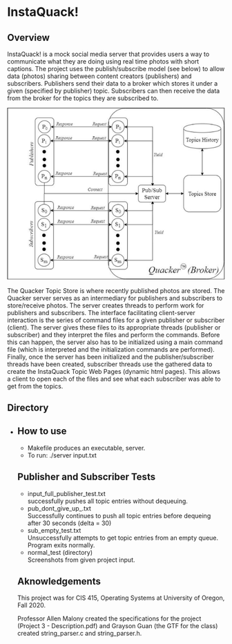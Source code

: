 <h1>InstaQuack!</h1>
<h2>Overview</h2>
<p>InstaQuack! is a mock social media server that provides users a way to communicate what they are doing using real time photos with short captions. The project uses the publish/subscribe model (see below) to allow data (photos) sharing between content creators (publishers) and subscribers. Publishers send their data to a broker which stores it under a given (specified by publisher) topic. Subscribers can then receive the data from the broker for the topics they are subscribed to.</p>

![ScreenShot](/fig1.png)

<p>The Quacker Topic Store i​s where recently published photos are stored. The Quacker server serves as an intermediary for publishers and subscribers to store/receive photos. The server creates threads to perform work for publishers and subscribers. The interface facilitating client-server interaction is the series of command files for a given publisher or subscriber (client). The server gives these files to its appropriate threads (publisher or subscriber) and they interpret the files and perform the commands. Before this can happen, the server also has to be initialized using a main command file (which is interpreted and the initialization commands are performed). Finally, once the server has been initialized and the publisher/subscriber threads have been created, subscriber threads use the gathered data to create the ​InstaQuack Topic Web Pages (dynamic html pages). This allows a client to open each of the files and see what each subscriber was able to get from the topics.</p>

<h2>Directory</h2>
<ul>
	<li>

<h2>How to use</h2>
<ul> 
	<li>Makefile produces an executable, server.</li>
  	<li>To run: ./server input.txt</li>
</ul>

<h2>Publisher and Subscriber Tests</h2>
<ul>
	<li>input_full_publisher_test.txt<br>successfully pushes all topic entries without dequeuing.</li>
	<li>pub_dont_give_up_.txt<br>Successfully continues to push all topic entries before dequeing after 30 seconds (delta = 30)</li>
	<li>sub_empty_test.txt<br>Unsuccessfully attempts to get topic entries from an empty queue. Program exits normally.</li>
	<li>normal_test (directory)<br>Screenshots from given project input.</li>
</ul>

<h2>Aknowledgements</h2>
<p>This project was for CIS 415, Operating Systems at University of Oregon, Fall 2020.</p> 
<p>Professor Allen Malony created the specifications for the project (Project 3 - Description.pdf) and Grayson Guan (the GTF for the class) created string_parser.c and string_parser.h.<p>
